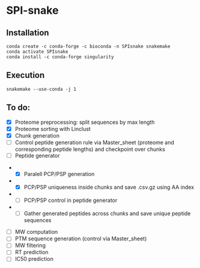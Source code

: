 # SPI-snake


## Installation
```
conda create -c conda-forge -c bioconda -n SPIsnake snakemake
conda activate SPIsnake
conda install -c conda-forge singularity 
```

## Execution
```
snakemake --use-conda -j 1
```
## To do:
- [x] Proteome preprocessing: split sequences by max length
- [x] Proteome sorting with Linclust
- [x] Chunk generation
- [ ] Control peptide generation rule via Master_sheet (proteome and corresponding peptide lengths) and checkpoint over chunks
- [ ] Peptide generator
- - [x] Paralell PCP/PSP generation
- - [X] PCP/PSP uniqueness inside chunks and save .csv.gz using AA index
- - [ ] PCP/PSP control in peptide generator
- - [ ] Gather generated peptides across chunks and save unique peptide sequences
- [ ] MW computation
- [ ] PTM sequence generation (control via Master_sheet)
- [ ] MW filtering
- [ ] RT prediction
- [ ] IC50 prediction
